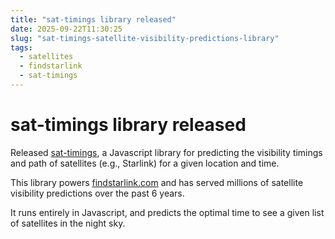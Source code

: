 ```yaml
---
title: "sat-timings library released"
date: 2025-09-22T11:30:25
slug: "sat-timings-satellite-visibility-predictions-library"
tags:
  - satellites
  - findstarlink
  - sat-timings
---
```


# sat-timings library released

Released [sat-timings](https://github.com/findstarlink/sat-timings), a Javascript library for predicting the visibility timings and path of satellites (e.g., Starlink) for a given location and time.



This library powers [findstarlink.com](https://findstarlink.com) and has served millions of satellite visibility predictions over the past 6 years.



It runs entirely in Javascript, and predicts the optimal time to see a given list of satellites in the night sky.